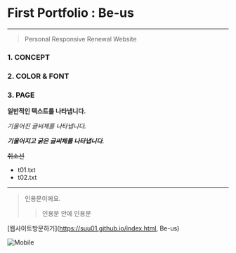 # First Portfolio : Be-us
* * *
> Personal Responsive Renewal Website

### 1. CONCEPT
### 2. COLOR & FONT
### 3. PAGE

**일반적인 텍스트를 나타냅니다.**

*기울어진 글씨체를 나타냅니다.*

***기울어지고 굵은 글씨체를 나타냅니다.***

~~취소선~~

- t01.txt
- t02.txt
* * *
> 인용문이에요.
>> 인용문 안에 인용문

[웹사이트방문하기](https://suu01.github.io/index.html, Be-us)

![Mobile](https://img.sbs.co.kr/newimg/news/20181023/201241495_1280.jpg)